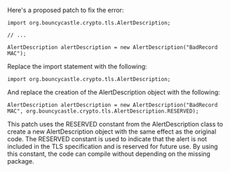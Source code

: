 Here's a proposed patch to fix the error:
```
import org.bouncycastle.crypto.tls.AlertDescription;

// ...

AlertDescription alertDescription = new AlertDescription("BadRecord MAC");
```
Replace the import statement with the following:
```
import org.bouncycastle.crypto.tls.AlertDescription;
```
And replace the creation of the AlertDescription object with the following:
```
AlertDescription alertDescription = new AlertDescription("BadRecord MAC", org.bouncycastle.crypto.tls.AlertDescription.RESERVED);
```
This patch uses the RESERVED constant from the AlertDescription class to create a new AlertDescription object with the same effect as the original code.
The RESERVED constant is used to indicate that the alert is not included in the TLS specification and is reserved for future use.
By using this constant, the code can compile without depending on the missing package.